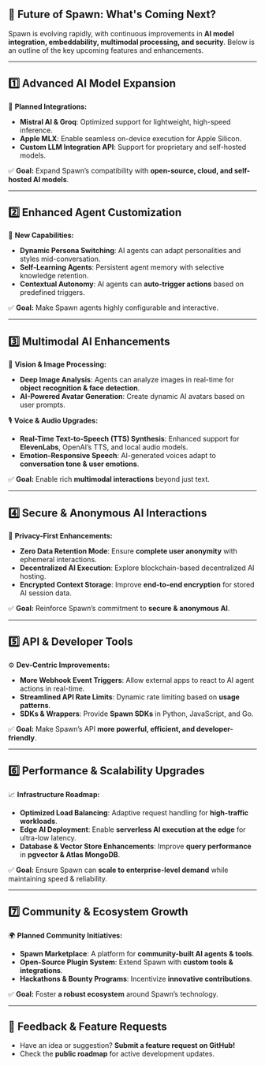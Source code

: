 ## **🔮 Future of Spawn: What's Coming Next?**

Spawn is evolving rapidly, with continuous improvements in **AI model integration, embeddability, multimodal processing, and security**. Below is an outline of the key upcoming features and enhancements.

---

## **1️⃣ Advanced AI Model Expansion**

🚀 **Planned Integrations:**

- **Mistral AI & Groq**: Optimized support for lightweight, high-speed inference.
- **Apple MLX**: Enable seamless on-device execution for Apple Silicon.
- **Custom LLM Integration API**: Support for proprietary and self-hosted models.

✅ **Goal:** Expand Spawn’s compatibility with **open-source, cloud, and self-hosted AI models**.

---

## **2️⃣ Enhanced Agent Customization**

🔧 **New Capabilities:**

- **Dynamic Persona Switching**: AI agents can adapt personalities and styles mid-conversation.
- **Self-Learning Agents**: Persistent agent memory with selective knowledge retention.
- **Contextual Autonomy**: AI agents can **auto-trigger actions** based on predefined triggers.

✅ **Goal:** Make Spawn agents highly configurable and interactive.

---

## **3️⃣ Multimodal AI Enhancements**

📸 **Vision & Image Processing:**

- **Deep Image Analysis**: Agents can analyze images in real-time for **object recognition & face detection**.
- **AI-Powered Avatar Generation**: Create dynamic AI avatars based on user prompts.

🎙️ **Voice & Audio Upgrades:**

- **Real-Time Text-to-Speech (TTS) Synthesis**: Enhanced support for **ElevenLabs**, OpenAI’s TTS, and local audio models.
- **Emotion-Responsive Speech**: AI-generated voices adapt to **conversation tone & user emotions**.

✅ **Goal:** Enable rich **multimodal interactions** beyond just text.

---

## **4️⃣ Secure & Anonymous AI Interactions**

🔐 **Privacy-First Enhancements:**

- **Zero Data Retention Mode**: Ensure **complete user anonymity** with ephemeral interactions.
- **Decentralized AI Execution**: Explore blockchain-based decentralized AI hosting.
- **Encrypted Context Storage**: Improve **end-to-end encryption** for stored AI session data.

✅ **Goal:** Reinforce Spawn’s commitment to **secure & anonymous AI**.

---

## **5️⃣ API & Developer Tools**

⚙️ **Dev-Centric Improvements:**

- **More Webhook Event Triggers**: Allow external apps to react to AI agent actions in real-time.
- **Streamlined API Rate Limits**: Dynamic rate limiting based on **usage patterns**.
- **SDKs & Wrappers**: Provide **Spawn SDKs** in Python, JavaScript, and Go.

✅ **Goal:** Make Spawn’s API **more powerful, efficient, and developer-friendly**.

---

## **6️⃣ Performance & Scalability Upgrades**

📈 **Infrastructure Roadmap:**

- **Optimized Load Balancing**: Adaptive request handling for **high-traffic workloads**.
- **Edge AI Deployment**: Enable **serverless AI execution at the edge** for ultra-low latency.
- **Database & Vector Store Enhancements**: Improve **query performance** in **pgvector & Atlas MongoDB**.

✅ **Goal:** Ensure Spawn can **scale to enterprise-level demand** while maintaining speed & reliability.

---

## **7️⃣ Community & Ecosystem Growth**

🌍 **Planned Community Initiatives:**

- **Spawn Marketplace**: A platform for **community-built AI agents & tools**.
- **Open-Source Plugin System**: Extend Spawn with **custom tools & integrations**.
- **Hackathons & Bounty Programs**: Incentivize **innovative contributions**.

✅ **Goal:** Foster **a robust ecosystem** around Spawn’s technology.

---

## **📢 Feedback & Feature Requests**

- Have an idea or suggestion? **Submit a feature request on GitHub!**
- Check the **public roadmap** for active development updates.
